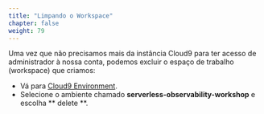 ```yaml
---
title: "Limpando o Workspace"
chapter: false
weight: 79
---
```


Uma vez que não precisamos mais da instância Cloud9 para ter acesso de administrador
à nossa conta, podemos excluir o espaço de trabalho (workspace) que criamos:

- Vá para [Cloud9 Environment](https://console.aws.amazon.com/cloud9/home).
- Selecione o ambiente chamado **serverless-observability-workshop** e escolha ** delete **.
